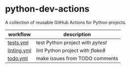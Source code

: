 # python-dev-actions

A collection of reusable GitHub Actions for Python projects.

| workflow | description |
| -------- | ----------- |
| [tests.yml](.github/workflows/tests.yml) | test Python project with *pytest*|
| [linting.yml](.github/workflows/lint.yml) | lint Python project with *flake8* |
| [todo.yml](.github/workflows/todo.yml) | make issues from TODO comments |

